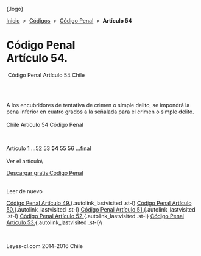 <div class="wrapper">

[](/index.htm){.logo}
<div class="breadcrumbs">

[Inicio](/index.htm)  &gt;  [Códigos](/codigos.htm)  &gt;  [Código
Penal](/codigo_penal.htm "Código Penal")  &gt;  **Artículo 54**

</div>

<div class="middle">

<div class="container">

Código Penal\
Artículo 54.
=============

<div id="goser">

</div>

﻿
Código Penal Artículo 54 Chile

\
﻿
<div id="squareAds">

</div>

<div id="statya">

A los encubridores de tentativa de crimen o simple delito, se impondrá
la pena inferior en cuatro grados a la señalada para el crimen o simple
delito.\
\
Chile Artículo 54 Código Penal

</div>

﻿
<div id="ads1">

</div>

<div class="breadstat">

Artículo
[1](/codigo_penal/1.htm) ...[52](/codigo_penal/52.htm) [53](/codigo_penal/53.htm) **54** [55](/codigo_penal/55.htm) [56](/codigo_penal/56.htm) ...[final](/codigo_penal/final.htm) \
\
Ver el artículo\

</div>

[Descargar gratis Código
Penal](/codigo_penal/download.htm "Descargar gratis Código Penal") ﻿
<div style="clear: left">

</div>

\
Leer de nuevo

[Código Penal Artículo 49.](/codigo_penal/49.htm){.autolink_lastvisited
.st-l} [Código Penal Artículo
50.](/codigo_penal/50.htm){.autolink_lastvisited .st-l} [Código Penal
Artículo 51.](/codigo_penal/51.htm){.autolink_lastvisited .st-l} [Código
Penal Artículo 52.](/codigo_penal/52.htm){.autolink_lastvisited .st-l}
[Código Penal Artículo 53.](/codigo_penal/53.htm){.autolink_lastvisited
.st-l}\

</div>

﻿
<div id="LeftAds">

</div>

</div>

Leyes-cl.com 2014-2016 Chile

</div>
